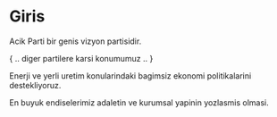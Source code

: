 # Giris 

Acik Parti bir genis vizyon partisidir. 

{ .. diger partilere karsi konumumuz .. } 

Enerji ve yerli uretim konularindaki bagimsiz ekonomi politikalarini destekliyoruz. 

En buyuk endiselerimiz adaletin ve kurumsal yapinin yozlasmis olmasi.
